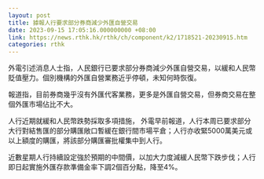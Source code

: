 ```yaml
---
layout: post
title: 據報人行要求部分券商減少外匯自營交易
date: 2023-09-15 17:05:16.000000000 +08:00
link: https://news.rthk.hk/rthk/ch/component/k2/1718521-20230915.htm
categories: rthk
---
```


外電引述消息人士指，人民銀行已要求部分券商減少外匯自營交易，以緩和人民幣貶值壓力。個別機構的外匯自營業務近乎停頓，未知何時恢復。

報道指，目前券商幾乎沒有外匯代客業務，更多是外匯自營交易，但券商交易在整個外匯市場佔比不大。

人行近期就緩和人民幣跌勢採取多項措施， 外電早前報道，人行本周已要求部分大行對結售匯的部分購匯敞口暫緩在銀行間市場平倉；人行亦收緊5000萬美元或以上額度的購匯，將該部分購匯審批權集中到人行。

近數星期人行持續設定強於預期的中間價，以加大力度減緩人民幣下跌步伐；人行即日起實施外匯存款準備金率下調2個百分點，降至4%。
